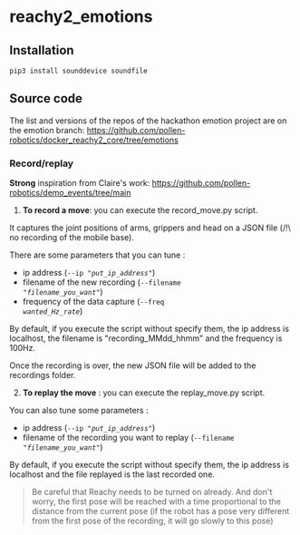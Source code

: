 # reachy2_emotions

## Installation
```
pip3 install sounddevice soundfile
```

## Source code
The list and versions of the repos of the hackathon emotion project are on the emotion branch:
https://github.com/pollen-robotics/docker_reachy2_core/tree/emotions



### Record/replay

**Strong** inspiration from Claire's work:
https://github.com/pollen-robotics/demo_events/tree/main



1. **To record a move**: you can execute the record_move.py script. 

It captures the joint positions of arms, grippers and head on a JSON file (/!\ no recording of the mobile base). 

There are some parameters that you can tune : 
- ip address (<code>--ip *"put_ip_address"*</code>)
- filename of the new recording (<code>--filename *"filename_you_want"*</code>)
- frequency of the data capture (<code>--freq *wanted_Hz_rate*</code>)

By default, if you execute the script without specify them, the ip address is localhost, the filename is "recording_MMdd_hhmm" and the frequency is 100Hz. 

Once the recording is over, the new JSON file will be added to the recordings folder.


2. **To replay the move** : you can execute the replay_move.py script.

You can also tune some parameters : 
- ip address (<code>--ip *"put_ip_address"*</code>) 
- filename of the recording you want to replay (<code>--filename *"filename_you_want"*</code>)

By default, if you execute the script without specify them, the ip address is localhost and the file replayed is the last recorded one. 

> Be careful that Reachy needs to be turned on already. And don't worry, the first pose will be reached with a time proportional to the distance from the current pose (if the robot has a pose very different from the first pose of the recording, it will go slowly to this pose)